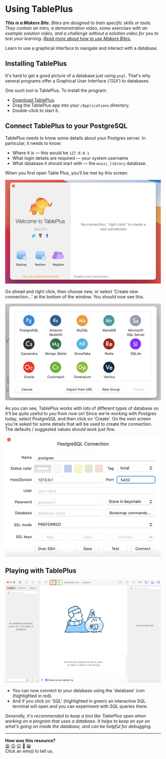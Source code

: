 # Using TablePlus

_**This is a Makers Bite.** Bites are designed to train specific skills or
tools. They contain an intro, a demonstration video, some exercises with an
example solution video, and a challenge without a solution video for you to test
your learning. [Read more about how to use Makers
Bites.](https://github.com/makersacademy/course/blob/main/labels/bites.md)_

Learn to use a graphical interface to navigate and interact with a database.

## Installing TablePlus

It's hard to get a good picture of a database just using `psql`. That's why several programs offer a Graphical User Interface ('GUI') to databases.

One such tool is TablePlus. To install the program:

- [Download TablePlus](https://tableplus.com/).
- Drag the TablePlus app into your `/Applications` directory.
- Double-click to start it.

## Connect TablePlus to your PostgreSQL

TablePlus needs to know some details about your Postgres server. In particular, it needs to know:

- Where it is — this would be `127.0.0.1`
- What login details are required — your system username
- What database it should start with — the `music_library` database.

When you first open Table Plus, you'll be met by this screen.

![Table plus menu](./resources/tableplus_menu.png)

Go ahead and right click, then choose new, or select 'Create new connection...' at the bottom of the window. You should now see this.

![Table plus – new connection](./resources/tableplus_new_conn.png)

As you can see, TablePlus works with lots of different types of database so it'll be quite useful to you from now on! Since we're working with Postgres today, select PostgreSQL and then click on 'Create'. On the next screen you're asked for some details that will be used to create the connection. The defaults / suggested values should work just fine.

![Table plus - connection defaults](./resources/tableplus_conn_defaults.png)

## Playing with TablePlus

![The TablePlus interface](./resources/tableplus.png)

- You can now connect to your database using the 'database' icon (highlighted in red).
- And if you click on 'SQL' (highlighted in green) an interactive SQL terminal will open and you can experiment with SQL queries there.

*Generally, it's recommended to keep a tool like TablePlus open when working on a program that uses a database. It helps to keep an eye on what's going on inside the database, and can be helpful for debugging.*


<!-- BEGIN GENERATED SECTION DO NOT EDIT -->

---

**How was this resource?**  
[😫](https://airtable.com/shrUJ3t7KLMqVRFKR?prefill_Repository=makersacademy/databases&prefill_File=sql_bites/06_using_table_plus.md&prefill_Sentiment=😫) [😕](https://airtable.com/shrUJ3t7KLMqVRFKR?prefill_Repository=makersacademy/databases&prefill_File=sql_bites/06_using_table_plus.md&prefill_Sentiment=😕) [😐](https://airtable.com/shrUJ3t7KLMqVRFKR?prefill_Repository=makersacademy/databases&prefill_File=sql_bites/06_using_table_plus.md&prefill_Sentiment=😐) [🙂](https://airtable.com/shrUJ3t7KLMqVRFKR?prefill_Repository=makersacademy/databases&prefill_File=sql_bites/06_using_table_plus.md&prefill_Sentiment=🙂) [😀](https://airtable.com/shrUJ3t7KLMqVRFKR?prefill_Repository=makersacademy/databases&prefill_File=sql_bites/06_using_table_plus.md&prefill_Sentiment=😀)  
Click an emoji to tell us.

<!-- END GENERATED SECTION DO NOT EDIT -->
